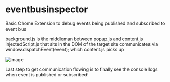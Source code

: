 # eventbusinspector
Basic Chome Extension to debug events being published and subscribed to event bus

background.js is the middleman between popup.js and content.js
injectedScript.js that sits in the DOM of the target site communicates via window.dispatchEvent(event); which content.js picks up

![image](https://github.com/user-attachments/assets/d46ab952-5745-47bb-bac3-854ff1a0d36d)

Last step to get communication flowing is to finally see the console logs when event is published or subscribed!




